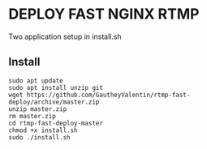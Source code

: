 # DEPLOY FAST NGINX RTMP
Two application setup in install.sh

## Install
```
sudo apt update
sudo apt install unzip git
wget https://github.com/GautheyValentin/rtmp-fast-deploy/archive/master.zip
unzip master.zip
rm master.zip
cd rtmp-fast-deploy-master
chmod +x install.sh
sudo ./install.sh
```